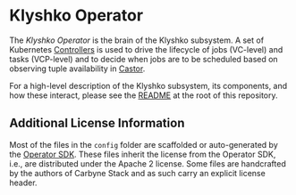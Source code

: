 # Klyshko Operator

The *Klyshko Operator* is the brain of the Klyshko subsystem. A set of
Kubernetes [Controllers] is used to drive the lifecycle of jobs (VC-level) and
tasks (VCP-level) and to decide when jobs are to be scheduled based on observing
tuple availability in [Castor].

For a high-level description of the Klyshko subsystem, its components, and how
these interact, please see the [README] at the root of this repository.

## Additional License Information

Most of the files in the `config` folder are scaffolded or auto-generated by the
[Operator SDK][opsdk]. These files inherit the license from the Operator SDK,
i.e., are distributed under the Apache 2 license. Some files are handcrafted by
the authors of Carbyne Stack and as such carry an explicit license header.

[castor]: https://github.com/carbynestack/castor
[controllers]: https://kubernetes.io/docs/concepts/architecture/controller/
[opsdk]: https://sdk.operatorframework.io/
[readme]: ../README.md
